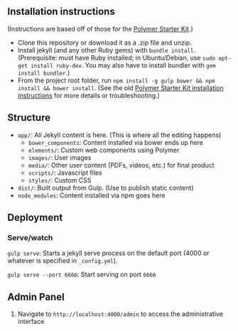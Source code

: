 ## Installation instructions

(Instructions are based off of those for the [Polymer Starter Kit](https://github.com/PolymerElements/polymer-starter-kit).)

- Clone this repository or download it as a .zip file and unzip.
- Install jekyll (and any other Ruby gems) with `bundle install`. (Prerequisite: must have Ruby installed; in Ubuntu/Debian, use `sudo apt-get install ruby-dev`. You may also have to install bundler with `gem install bundler`.)
- From the project root folder, run `npm install -g gulp bower && npm install && bower install`. (See the old [Polymer Starter Kit installation instructions](https://github.com/PolymerElements/polymer-starter-kit/blob/5602f0d3352540335eae413ff35d90cbeab9ee72/README.md) for more details or troubleshooting.)

## Structure

- `app/`: All Jekyll content is here. (This is where all the editing happens)
  - `bower_components`: Content installed via bower ends up here
  - `elements/`: Custom web components using Polymer
  - `images/`: User images
  - `media/`: Other user content (PDFs, videos, etc.) for final product
  - `scripts/`: Javascript files
  - `styles/`: Custom CSS
- `dist/`: Built output from Gulp. (Use to publish static content)
- `node_modules`: Content installed via npm goes here

## Deployment

### Serve/watch

`gulp serve`: Starts a jekyll serve process on the default port (4000 or whatever is specified in `_config.yml`).

`gulp serve --port 6666`: Start serving on port `6666`


## Admin Panel

1. Navigate to `http://localhost:4000/admin` to access the administrative interface
